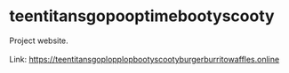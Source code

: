 # teentitansgopooptimebootyscooty
Project website. <br> <br>
Link: https://teentitansgoplopplopbootyscootyburgerburritowaffles.online